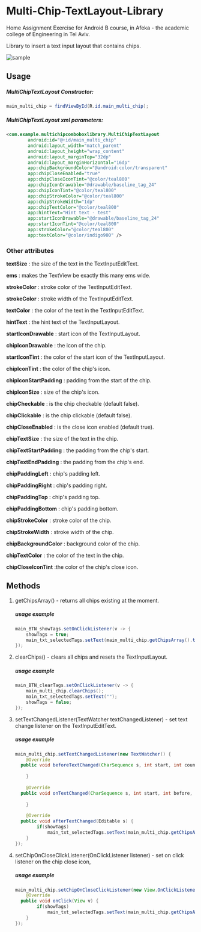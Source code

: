 # Multi-Chip-TextLayout-Library

Home Assignment Exercise for Android B course, in Afeka - the academic college of Engineering in Tel Aviv.

Library to insert a text input layout that contains chips.

![sample](https://github.com/user-attachments/assets/59830f0e-63e3-4718-9bb6-df9da27ca3de)

## Usage
##### MultiChipTextLayout Constructor:
```java  
main_multi_chip = findViewById(R.id.main_multi_chip);  
```  

##### MultiChipTextLayout xml parameters:

```xml  
<com.example.multichipcomboboxlibrary.MultiChipTextLayout
        android:id="@+id/main_multi_chip"
        android:layout_width="match_parent"
        android:layout_height="wrap_content"
        android:layout_marginTop="32dp"
        android:layout_marginHorizontal="16dp"
        app:chipBackgroundColor="@android:color/transparent"
        app:chipCloseEnabled="true"
        app:chipCloseIconTint="@color/teal800"
        app:chipIconDrawable="@drawable/baseline_tag_24"
        app:chipIconTint="@color/teal800"
        app:chipStrokeColor="@color/teal800"
        app:chipStrokeWidth="1dp"
        app:chipTextColor="@color/teal800"
        app:hintText="Hint text - test"
        app:startIconDrawable="@drawable/baseline_tag_24"
        app:startIconTint="@color/teal800"
        app:strokeColor="@color/teal800"
        app:textColor="@color/indigo900" />  
  ```

### Other attributes
**textSize** :  the size of the text in the TextInputEditText.

**ems** :  makes the TextView be exactly this many ems wide.

**strokeColor** :   stroke color of the TextInputEditText.

**strokeColor** :  stroke width of the TextInputEditText.

**textColor** :  the color of the text in the TextInputEditText.

**hintText** :  the hint text of the TextInputLayout.

**startIconDrawable** :  start icon of the TextInputLayout.

**chipIconDrawable** :  the icon of the chip.

**startIconTint** :  the color of the start icon of the TextInputLayout.

**chipIconTint** :  the color of the chip's icon.

**chipIconStartPadding** :  padding from the start of the chip.

**chipIconSize** :  size of the chip's icon.

**chipCheckable** :  is the chip checkable (default false).

**chipClickable** :  is the chip clickable (default false).

**chipCloseEnabled** :  is the close icon enabled (default true).

**chipTextSize** :  the size of the text in the chip.

**chipTextStartPadding** :  the padding from the chip's start.

**chipTextEndPadding** :  the padding from the chip's end.

**chipPaddingLeft** :  chip's padding left.

**chipPaddingRight** :  chip's padding right.

**chipPaddingTop** :  chip's padding top.

**chipPaddingBottom** :  chip's padding bottom.

**chipStrokeColor** :  stroke color of the chip.

**chipStrokeWidth** :  stroke width of the chip.

**chipBackgroundColor** :  background color of the chip.

**chipTextColor** :   the color of the text in the chip.

**chipCloseIconTint** :the color of the chip's close icon.


## Methods
1. getChipsArray() - returns all chips existing at the moment.
   ##### usage example
   ```java
   main_BTN_showTags.setOnClickListener(v -> {  
       showTags = true;  
       main_txt_selectedTags.setText(main_multi_chip.getChipsArray().toString());  
   });
   ```
2. clearChips() - clears all chips and resets the TextInputLayout.
   ##### usage example
   ```java
   main_BTN_clearTags.setOnClickListener(v -> {  
       main_multi_chip.clearChips();  
       main_txt_selectedTags.setText("");  
       showTags = false;  
   });
   ```
3. setTextChangedListener(TextWatcher textChangedListener) - set text change listener on the TextInputEditText.
   ##### usage example
   ```java
   main_multi_chip.setTextChangedListener(new TextWatcher() {  
       @Override  
     public void beforeTextChanged(CharSequence s, int start, int count, int after) {  
     
       }  
     
       @Override  
     public void onTextChanged(CharSequence s, int start, int before, int count) {  
     
       }  
     
       @Override  
     public void afterTextChanged(Editable s) {  
           if(showTags)  
               main_txt_selectedTags.setText(main_multi_chip.getChipsArray().toString());  
       }  
   });
   ```

4. setChipOnCloseClickListener(OnClickListener listener) - set on click listener on the chip close icon,
   ##### usage example
   ```java
   main_multi_chip.setChipOnCloseClickListener(new View.OnClickListener() {  
       @Override  
     public void onClick(View v) {  
           if(showTags)  
               main_txt_selectedTags.setText(main_multi_chip.getChipsArray().toString());  
       }  
   });